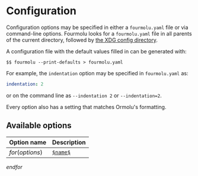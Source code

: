 # Configuration

Configuration options may be specified in either a `fourmolu.yaml` file or via command-line options. Fourmolu looks for a `fourmolu.yaml` file in all parents of the current directory, followed by [the XDG config directory](https://hackage.haskell.org/package/directory/docs/System-Directory.html#v:XdgConfig).

A configuration file with the default values filled in can be generated with:

```console
$$ fourmolu --print-defaults > fourmolu.yaml
```

For example, the `indentation` option may be specified in `fourmolu.yaml` as:

```yaml
indentation: 2
```

or on the command line as `--indentation 2` or `--indentation=2`.

Every option also has a setting that matches Ormolu's formatting.

## Available options

| Option name | Description |
|-------------|-------------|
$for(options)$| [`$name$`](/config/$name$) | $description$ |
$endfor$
